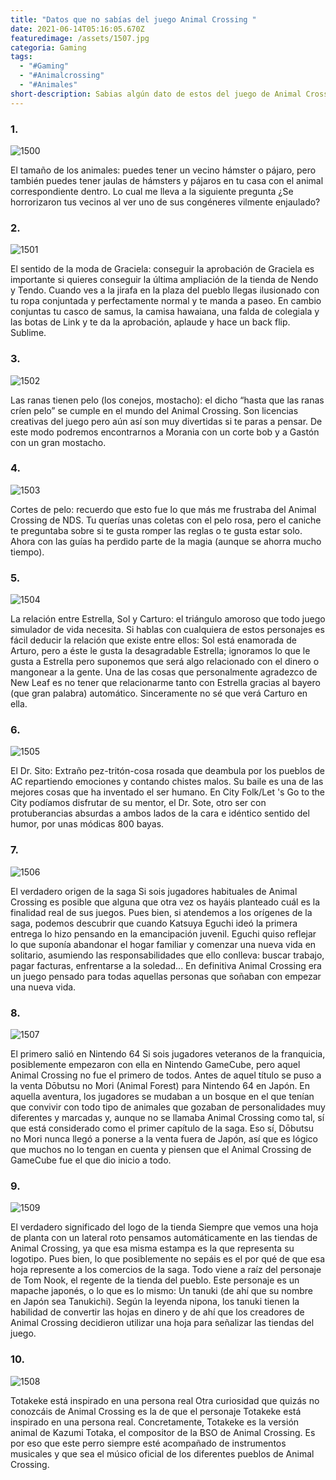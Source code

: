 ```yaml
---
title: "Datos que no sabías del juego Animal Crossing "
date: 2021-06-14T05:16:05.670Z
featuredimage: /assets/1507.jpg
categoria: Gaming
tags:
  - "#Gaming"
  - "#Animalcrossing"
  - "#Animales"
short-description: Sabias algún dato de estos del juego de Animal Crossing?
---
```

### 1.

![1500](/assets/1500.jpeg "1500")

El tamaño de los animales: puedes tener un vecino hámster o pájaro, pero también puedes tener jaulas de hámsters y pájaros en tu casa con el animal correspondiente dentro. Lo cual  me lleva a la siguiente pregunta ¿Se horrorizaron tus vecinos al ver uno de sus congéneres vilmente enjaulado?

### 2.

![1501](/assets/1501.png "1501")

El sentido de la moda de Graciela: conseguir la aprobación de Graciela es importante si quieres conseguir la última ampliación de la tienda de Nendo y Tendo. Cuando ves a la jirafa en la plaza del pueblo llegas ilusionado con tu ropa conjuntada y perfectamente normal y te manda a paseo. En cambio conjuntas tu casco de samus, la camisa hawaiana, una falda de colegiala y las botas de Link y te da la aprobación, aplaude y hace un back flip. Sublime.

### 3.

![1502](/assets/1502.png "1502")

Las ranas tienen pelo (los conejos, mostacho): el dicho “hasta que las ranas críen pelo” se cumple en el mundo del Animal Crossing. Son licencias creativas del juego pero aún así son muy divertidas si te paras a pensar. De este modo podremos encontrarnos a Morania con un corte bob y a Gastón con un gran mostacho.

### 4.

![1503](/assets/1503.jpg "1503")

Cortes de pelo: recuerdo que esto fue lo que más me frustraba del Animal Crossing de NDS. Tu querías unas coletas con el pelo rosa, pero el caniche te preguntaba sobre si te gusta romper las reglas o te gusta estar solo. Ahora con las guías ha perdido parte de la magia (aunque se ahorra mucho tiempo).

### 5.

![1504](/assets/1504.png "1504")

La relación entre Estrella, Sol y Carturo: el triángulo amoroso que todo juego simulador de vida necesita. Si hablas con cualquiera de estos personajes es fácil deducir la relación que existe entre ellos: Sol está enamorada de Arturo, pero a éste le gusta la desagradable Estrella; ignoramos lo que le gusta a Estrella pero suponemos que será algo relacionado con el dinero o mangonear a la gente. Una de las cosas que personalmente agradezco de New Leaf es no tener que relacionarme tanto con Estrella gracias al bayero (que gran palabra) automático. Sinceramente no sé que verá Carturo en ella.

### 6.

![1505](/assets/1505.png "1505")

El Dr. Sito: Extraño pez-tritón-cosa rosada que deambula por los pueblos de AC repartiendo emociones y contando chistes malos. Su baile es una de las mejores cosas que ha inventado el ser humano. En City Folk/Let 's Go to the City podíamos disfrutar de su mentor, el Dr. Sote, otro ser con protuberancias absurdas a ambos lados de la cara e idéntico sentido del humor, por unas módicas 800 bayas.

### 7.

![1506](/assets/1506.jpg "1506")

El verdadero origen de la saga
Si sois jugadores habituales de Animal Crossing es posible que alguna que otra vez os hayáis planteado cuál es la finalidad real de sus juegos. Pues bien, si atendemos a los orígenes de la saga, podemos descubrir que cuando Katsuya Eguchi ideó la primera entrega lo hizo pensando en la emancipación juvenil. Eguchi quiso reflejar lo que suponía abandonar el hogar familiar y comenzar una nueva vida en solitario, asumiendo las responsabilidades que ello conlleva: buscar trabajo, pagar facturas, enfrentarse a la soledad... En definitiva Animal Crossing era un juego pensado para todas aquellas personas que soñaban con empezar una nueva vida.

### 8.

![1507](/assets/1507.jpg "1507")

El primero salió en Nintendo 64
Si sois jugadores veteranos de la franquicia, posiblemente empezaron con ella en Nintendo GameCube, pero aquel Animal Crossing no fue el primero de todos. Antes de aquel título se puso a la venta Dōbutsu no Mori (Animal Forest) para Nintendo 64 en Japón. En aquella aventura, los jugadores se mudaban a un bosque en el que tenían que convivir con todo tipo de animales que gozaban de personalidades muy diferentes y marcadas y, aunque no se llamaba Animal Crossing como tal, sí que está considerado como el primer capítulo de la saga. Eso sí, Dōbutsu no Mori nunca llegó a ponerse a la venta fuera de Japón, así que es lógico que muchos no lo tengan en cuenta y piensen que el Animal Crossing de GameCube fue el que dio inicio a todo.

### 9.

![1509](/assets/1509.jpg "1509")

El verdadero significado del logo de la tienda
Siempre que vemos una hoja de planta con un lateral roto pensamos automáticamente en las tiendas de Animal Crossing, ya que esa misma estampa es la que representa su logotipo. Pues bien, lo que posiblemente no sepáis es el por qué de que esa hoja represente a los comercios de la saga. Todo viene a raíz del personaje de Tom Nook, el regente de la tienda del pueblo. Este personaje es un mapache japonés, o lo que es lo mismo: Un tanuki (de ahí que su nombre en Japón sea Tanukichi). Según la leyenda nipona, los tanuki tienen la habilidad de convertir las hojas en dinero y de ahí que los creadores de Animal Crossing decidieron utilizar una hoja para señalizar las tiendas del juego.

### 10.

![1508](/assets/1508.jpg "1508")

Totakeke está inspirado en una persona real
Otra curiosidad que quizás no conozcáis de Animal Crossing es la de que el personaje Totakeke está inspirado en una persona real. Concretamente, Totakeke es la versión animal de Kazumi Totaka, el compositor de la BSO de Animal Crossing. Es por eso que este perro siempre esté acompañado de instrumentos musicales y que sea el músico oficial de los diferentes pueblos de Animal Crossing.